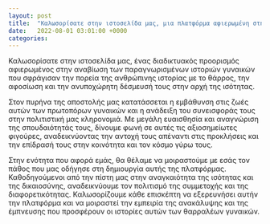 ```yaml
---
layout: post
title:  "Καλωσορίσατε στην ιστοσελίδα μας, μια πλατφόρμα αφιερωμένη στην ανάδειξη ιστορικών γυναικών που άφησαν εποχή με τις πράξεις και την παρουσία τους"
date:   2022-08-01 03:01:00 +0000
categories: 
---
```


Καλωσορίσατε στην ιστοσελίδα μας, ένας διαδικτυακός προορισμός αφιερωμένος στην αναβίωση των παραγνωρισμένων ιστοριών γυναικών που σφράγισαν την πορεία της ανθρώπινης ιστορίας με το θάρρος, την αφοσίωση και την ανυποχώρητη δέσμευσή τους στην αρχή της ισότητας.

Στον πυρήνα της αποστολής μας κατατάσσεται η εμβάθυνση στις ζωές αυτών των πρωτοπόρων γυναικών και η ανάδειξη του συνεισφοράς τους στην πολιτιστική μας κληρονομιά. Με μεγάλη ευαισθησία και αναγνώριση της σπουδαιότητάς τους, δίνουμε φωνή σε αυτές τις αξιοσημείωτες φιγούρες, αναδεικνύοντας την αντοχή τους απέναντι στις προκλήσεις και την επίδρασή τους στην κοινότητα και τον κόσμο γύρω τους.

Στην ενότητα που αφορά εμάς, θα θέλαμε να μοιραστούμε με εσάς τον πάθος που μας οδήγησε στη δημιουργία αυτής της πλατφόρμας. Καθοδηγούμενοι από την πίστη μας στην αναγκαιότητα της ισότητας και της δικαιοσύνης, αναδεικνύουμε τον πολιτισμό της συμμετοχής και της διαφορετικότητας. Καλωσορίζουμε κάθε επισκέπτη να εξερευνήσει αυτήν την πλατφόρμα και να μοιραστεί την εμπειρία της ανακάλυψης και της έμπνευσης που προσφέρουν οι ιστορίες αυτών των θαρραλέων γυναικών.
